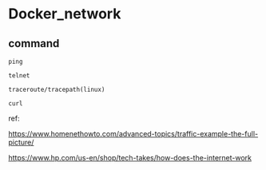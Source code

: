 # Docker_network

## command
```
ping

telnet

traceroute/tracepath(linux)

curl
```

ref:

https://www.homenethowto.com/advanced-topics/traffic-example-the-full-picture/
 
https://www.hp.com/us-en/shop/tech-takes/how-does-the-internet-work
